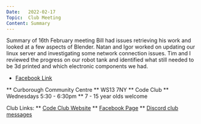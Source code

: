 ```yaml
---
Date:   2022-02-17
Topic:  Club Meeting
Content: Summary
---
```

Summary of 16th February meeting
Bill had issues retrieving his work and looked at a few aspects of Blender. Natan and Igor worked on updating our linux server and investigating some network connection issues. Tim and I reviewed the progress on our robot tank and identified what still needed to be 3d printed and which electronic components we had.

* [Facebook Link](https://www.facebook.com/1481985248595237/posts/4619841314809599/)


** Curborough Community Centre
** WS13 7NY
** Code Club
** Wednesdays 5:30 - 6:30pm
** 7 - 15 year olds welcome

Club Links:
** [Code Club Website](https://lichfield-code-club.github.io/)
** [Facebook Page](https://www.facebook.com/LichfieldCoders)
** [Discord club messages](https://discord.gg/szz6xGK)
